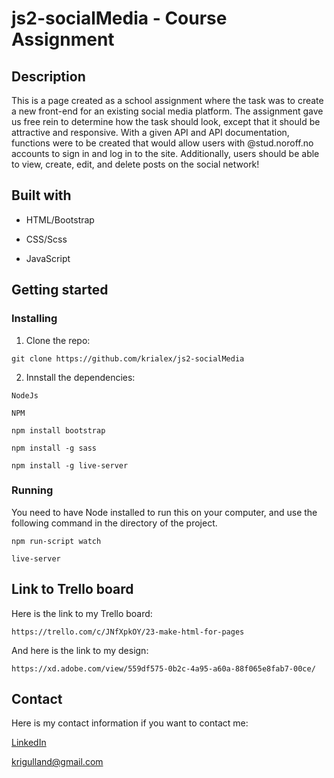 # js2-socialMedia - Course Assignment

## Description

This is a page created as a school assignment where the task was to create a new front-end for an existing social media platform. The assignment gave us free rein to determine how the task should look, except that it should be attractive and responsive. With a given API and API documentation, functions were to be created that would allow users with @stud.noroff.no accounts to sign in and log in to the site. Additionally, users should be able to view, create, edit, and delete posts on the social network!

## Built with

- HTML/Bootstrap

- CSS/Scss

- JavaScript

## Getting started

### Installing

1. Clone the repo:

```
git clone https://github.com/krialex/js2-socialMedia
```

2. Innstall the dependencies:

```
NodeJs
```

```
NPM
```

```
npm install bootstrap
```

```
npm install -g sass
```

```
npm install -g live-server
```

### Running

You need to have Node installed to run this on your computer, and use the following command in the directory of the project.

```
npm run-script watch
```

```
live-server
```

## Link to Trello board

Here is the link to my Trello board:

```
https://trello.com/c/JNfXpkOY/23-make-html-for-pages
```

And here is the link to my design:

```
https://xd.adobe.com/view/559df575-0b2c-4a95-a60a-88f065e8fab7-00ce/
```

## Contact

Here is my contact information if you want to contact me:

[LinkedIn](https://www.linkedin.com/feed/?trk=guest_homepage-basic_nav-header-signin "KristineAlexandersen profile")

<krigulland@gmail.com>
